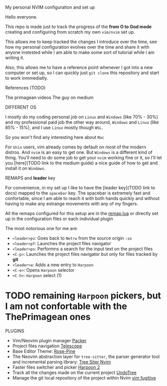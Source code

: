 My personal NVIM configuration and set up

Hello everyone.

This repo is made just to track the progress of the **from O to God mode** creating and configuring from scratch
my own `vim/nvim` set up.

This allows me to keep tracked the changes I introduce over the time, see how my personal configuration evolves over the time and share it with anyone instested while I am able to make some sort of tutorial while I am writing it.

Also, this allows me to have a reference point whenever I got into a new computer or set up, so I can quickly just `git clone` this repository and start to work inmmediatly.

References (TODO)

The primagean videos
The guy on medium

DIFFERENT OS

I mostly do my coding personal job on `Linux` and `Windows` (like 70% - 30%) and my professional paid job the other way around, `Windows` and `Linux` (like 85% - 15%), and I use `Linux` mostly though `WSL`.

So you won't find any interesting here about `Mac`

For `Unix` users, vim already comes by default on most of the modern distros. And `nvim` is an easy to get one.
But `Windows` is a different kind of thing. You'll need to do some job to get your `nvim` working fine or it, so I'll let you [here](TODO link to the medium guide) a nice guide of how to get and install it on `Windows`.

REMAPS and **leader** key

For convenience, in my set up I like to have the [leader key](TODO link to docs) mapped to the `spacebar` key.
The spacebar is extremely fast and confortable, since I am able to reach it with both hands quickly and without having to make any extrange movements with any of my fingers.

All the remaps configured for this setup are in the [remap.lua](./lua/therustifyer/remap.lua)
or directly set up in the configuration files or each individual plugin

The most notorious one for me are:

- `<leader>pv`: Goes back to `Netrw` from the source origin `:so`
- `<leader>pf`: Launches the project files navigator  
- `<leader>ps`: Performns a search for the input text on the project files 
- `<C-p>`: Launches the project files navigator but only for files tracked by **git**
- `<leader>a`: Adds a new entry to `Harpoon`
- `<C-e>`: Opens `Harpoon` selector
- `<C-h>`: `Harpoon` select (1)
# TODO remaining `Harpoon` pickers, but I am not confortable with the ThePrimagean ones

PLUGINS

- Vim/Neovim plugin manager [Packer](https://github.com/wbthomason/packer.nvim)
- Project files navigation [Telescope](https://github.com/nvim-telescope/telescope.nvim)
- Base Editor Theme: [Rose-Pine](https://github.com/rose-pine/neovim)
- The Neovim abstraction layer for `tree-sitter`, the parser generator tool and incremental parsing library: [Tree Siter Nvim](https://github.com/nvim-treesitter/nvim-treesitter)
 - Faster files switcher and picker [Harpoon 2](https://github.com/ThePrimeagen/harpoon/tree/harpoon2)
 - Track all the changes made on the current project [UndoTree](https://github.com/mbbill/undotree)
 - Manage the git local repository of the project within Nvim [vim fugitive](https://github.com/tpope/vim-fugitive)

